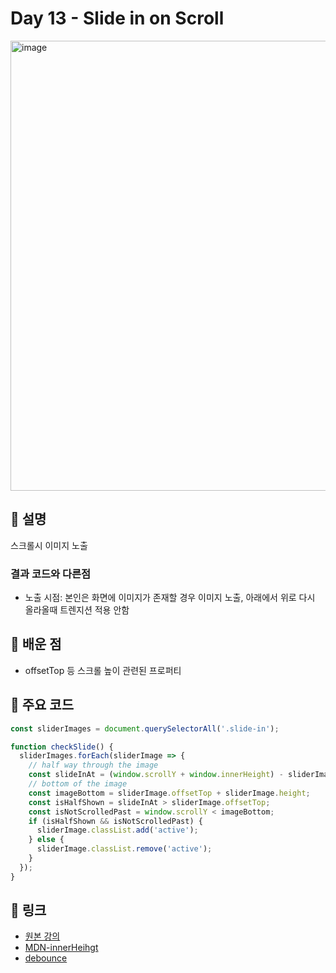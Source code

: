 # Day 13 - Slide in on Scroll
<img width="774" height="720" alt="image" src="https://github.com/user-attachments/assets/8dc12b19-ea74-4023-837b-2411b439ae89" />

## 📖 설명
스크롤시 이미지 노출
### 결과 코드와 다른점
- 노출 시점: 본인은 화면에 이미지가 존재할 경우 이미지 노출, 아래에서 위로 다시 올라올때 트렌지션 적용 안함

## 📌 배운 점
- offsetTop 등 스크롤 높이 관련된 프로퍼티

## 🧩 주요 코드

```js
const sliderImages = document.querySelectorAll('.slide-in');

function checkSlide() {
  sliderImages.forEach(sliderImage => {
    // half way through the image
    const slideInAt = (window.scrollY + window.innerHeight) - sliderImage.height / 2;
    // bottom of the image
    const imageBottom = sliderImage.offsetTop + sliderImage.height;
    const isHalfShown = slideInAt > sliderImage.offsetTop;
    const isNotScrolledPast = window.scrollY < imageBottom;
    if (isHalfShown && isNotScrolledPast) {
      sliderImage.classList.add('active');
    } else {
      sliderImage.classList.remove('active');
    }
  });
}
```

## 🔗 링크

- [원본 강의](http://courses.wesbos.com/account/access/68525af9003a1d49a04fd4c6/view/194129539)
- [MDN-innerHeihgt](https://developer.mozilla.org/en-US/docs/Web/API/Window/innerHeight)
- [debounce](https://www.freecodecamp.org/korean/news/debounce-dibaunseu-javascripteseo-hamsureul-jiyeonsikineun-bangbeob-js-es6-yeje/)
